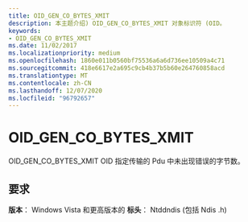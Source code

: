 ```yaml
---
title: OID_GEN_CO_BYTES_XMIT
description: 本主题介绍) OID_GEN_CO_BYTES_XMIT 对象标识符 (OID。
keywords:
- OID_GEN_CO_BYTES_XMIT
ms.date: 11/02/2017
ms.localizationpriority: medium
ms.openlocfilehash: 1860e011b0560bf75536a6a6d736ee10509a4c71
ms.sourcegitcommit: 418e6617e2a695c9cb4b37b5b60e264760858acd
ms.translationtype: MT
ms.contentlocale: zh-CN
ms.lasthandoff: 12/07/2020
ms.locfileid: "96792657"
---
```

# <a name="oid_gen_co_bytes_xmit"></a>OID_GEN_CO_BYTES_XMIT

OID_GEN_CO_BYTES_XMIT OID 指定传输的 Pdu 中未出现错误的字节数。

## <a name="requirements"></a>要求

**版本**： Windows Vista 和更高版本的 **标头**： Ntddndis (包括 Ndis .h) 


